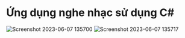 # Ứng dụng nghe nhạc sử dụng C# 


![Screenshot 2023-06-07 135700](https://github.com/Lamminhtuan/MusicPlayerWinform/assets/79350128/21661e6c-4dec-444a-80c3-bbc491f75057)
![Screenshot 2023-06-07 135717](https://github.com/Lamminhtuan/MusicPlayerWinform/assets/79350128/b27b6fca-35f0-4af7-9c3e-5cee7b72287d)
